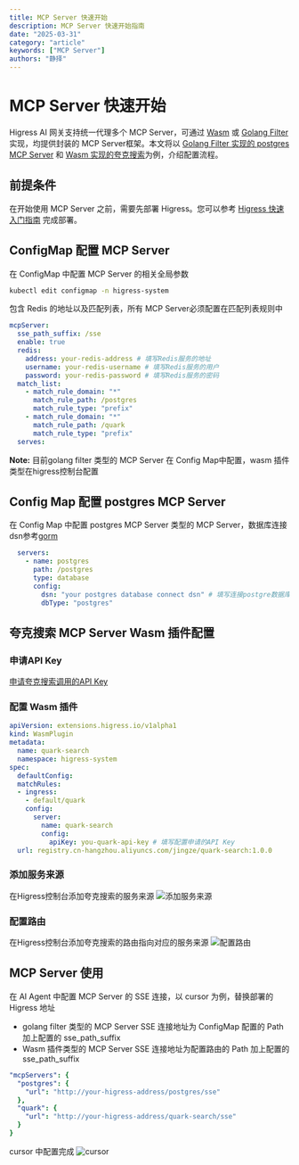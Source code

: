 ```yaml
---
title: MCP Server 快速开始
description: MCP Server 快速开始指南
date: "2025-03-31"
category: "article"
keywords: ["MCP Server"]
authors: "静择"
---
```


# MCP Server 快速开始

Higress AI 网关支持统一代理多个 MCP Server，可通过 [Wasm](https://github.com/alibaba/higress/tree/main/plugins/wasm-go/mcp-servers) 或 [Golang Filter](https://github.com/alibaba/higress/blob/main/plugins/golang-filter/mcp-server/README.md) 实现，均提供封装的 MCP Server框架。本文将以 [Golang Filter 实现的 postgres MCP Server](https://github.com/alibaba/higress/tree/main/plugins/golang-filter/mcp-server/servers/gorm) 和 [Wasm 实现的夸克搜索](https://github.com/alibaba/higress/tree/main/plugins/wasm-go/mcp-servers/quark-search)为例，介绍配置流程。

## 前提条件

在开始使用 MCP Server 之前，需要先部署 Higress。您可以参考 [Higress 快速入门指南](https://higress.cn/docs/latest/user/quickstart) 完成部署。

## ConfigMap 配置 MCP Server
在 ConfigMap 中配置 MCP Server 的相关全局参数
```bash
kubectl edit configmap -n higress-system
```
包含 Redis 的地址以及匹配列表，所有 MCP Server必须配置在匹配列表规则中
```yaml
mcpServer:
  sse_path_suffix: /sse
  enable: true
  redis:
    address: your-redis-address # 填写Redis服务的地址
    username: your-redis-username # 填写Redis服务的用户
    password: your-redis-password # 填写Redis服务的密码
  match_list:
    - match_rule_domain: "*"
      match_rule_path: /postgres
      match_rule_type: "prefix"
    - match_rule_domain: "*"
      match_rule_path: /quark
      match_rule_type: "prefix"
  serves: 
```
**Note:** 目前golang filter 类型的 MCP Server 在 Config Map中配置，wasm 插件类型在higress控制台配置

## Config Map 配置 postgres MCP Server
在 Config Map 中配置 postgres MCP Server 类型的 MCP Server，数据库连接dsn参考[gorm](https://gorm.io/docs/connecting_to_the_database.html)
```yaml
  servers:
    - name: postgres
      path: /postgres
      type: database
      config:
        dsn: "your postgres database connect dsn" # 填写连接postgre数据库的dsn
        dbType: "postgres"
```

## 夸克搜索 MCP Server Wasm 插件配置

### 申请API Key
[申请夸克搜索调用的API Key](https://help.aliyun.com/document_detail/2872258.html?spm=a2c4g.11186623.0.0.632e3350xkb4hu)

### 配置 Wasm 插件
```yaml
apiVersion: extensions.higress.io/v1alpha1
kind: WasmPlugin
metadata:
  name: quark-search
  namespace: higress-system
spec:
  defaultConfig:
  matchRules:
  - ingress:
    - default/quark
    config:
      server:
        name: quark-search
        config:
          apiKey: you-quark-api-key # 填写配置申请的API Key 
  url: registry.cn-hangzhou.aliyuncs.com/jingze/quark-search:1.0.0
```

### 添加服务来源
在Higress控制台添加夸克搜索的服务来源
![添加服务来源](https://gw.alicdn.com/imgextra/i3/O1CN018CbgsB1o7Zs7LNCO7_!!6000000005178-0-tps-2434-146.jpg)

### 配置路由
在Higress控制台添加夸克搜索的路由指向对应的服务来源
![配置路由](https://gw.alicdn.com/imgextra/i2/O1CN01cvbrNB1OS1XobfsLS_!!6000000001703-0-tps-2488-416.jpg)

## MCP Server 使用
在 AI Agent 中配置 MCP Server 的 SSE 连接，以 cursor 为例，替换部署的 Higress 地址
* golang filter 类型的 MCP Server SSE 连接地址为 ConfigMap 配置的 Path 加上配置的 sse_path_suffix
* Wasm 插件类型的 MCP Server SSE 连接地址为配置路由的 Path 加上配置的sse_path_suffix
```yaml
"mcpServers": {
  "postgres": {
    "url": "http://your-higress-address/postgres/sse"
  },
  "quark": {
    "url": "http://your-higress-address/quark-search/sse"
  }
}
```
cursor 中配置完成
![cursor](https://gw.alicdn.com/imgextra/i3/O1CN01WS1eN01xovuMAlRQh_!!6000000006491-0-tps-1918-622.jpg)